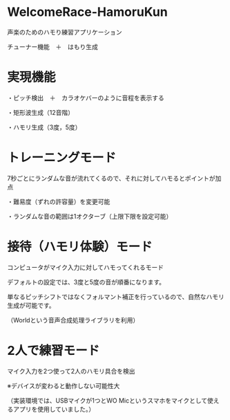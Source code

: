 # WelcomeRace-HamoruKun
声楽のためのハモり練習アプリケーション

チューナー機能　＋　はもり生成

# 実現機能
・ピッチ検出　＋　カラオケバーのように音程を表示する

・矩形波生成（12音階）

・ハモリ生成（3度，5度）

# トレーニングモード
7秒ごとにランダムな音が流れてくるので、それに対してハモるとポイントが加点

・難易度（ずれの許容量）を変更可能

・ランダムな音の範囲は1オクターブ（上限下限を設定可能）

# 接待（ハモリ体験）モード
コンピュータがマイク入力に対してハモってくれるモード

デフォルトの設定では、3度と5度の音が順番になります。

単なるピッチシフトではなくフォルマント補正を行っているので、自然なハモリ生成が可能です。

（Worldという音声合成処理ライブラリを利用）

# 2人で練習モード
マイク入力を2つ使って2人のハモリ具合を検出

※デバイスが変わると動作しない可能性大

（実装環境では、USBマイクが1つとWO Micというスマホをマイクとして使えるアプリを使用していました。）
